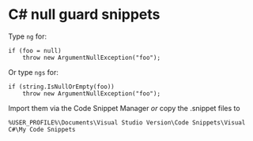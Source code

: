 C# null guard snippets
======================

Type `ng` for:

    if (foo = null)
    	throw new ArgumentNullException("foo");


Or type `ngs` for:

    if (string.IsNullOrEmpty(foo))
    	throw new ArgumentNullException("foo");


Import them via the Code Snippet Manager *or* copy the .snippet files to

    %USER_PROFILE%\Documents\Visual Studio Version\Code Snippets\Visual C#\My Code Snippets
